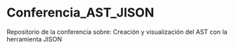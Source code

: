 # Conferencia_AST_JISON
Repositorio de la conferencia sobre: Creación y visualización del AST con la herramienta JISON
